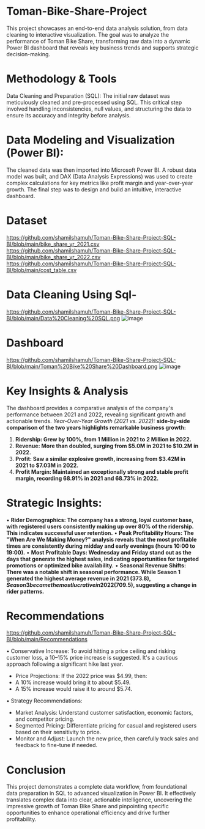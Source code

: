 # Toman-Bike-Share-Project
This project showcases an end-to-end data analysis solution, from data cleaning to interactive visualization. The goal was to analyze the performance of Toman Bike Share, transforming raw data into a dynamic Power BI dashboard that reveals key business trends and supports strategic decision-making.
# Methodology & Tools
Data Cleaning and Preparation (SQL): The initial raw dataset was meticulously cleaned and pre-processed using SQL. This critical step involved handling inconsistencies, null values, and structuring the data to ensure its accuracy and integrity before analysis.
# Data Modeling and Visualization (Power BI):
The cleaned data was then imported into Microsoft Power BI. A robust data model was built, and DAX (Data Analysis Expressions) was used to create complex calculations for key metrics like profit margin and year-over-year growth. The final step was to design and build an intuitive, interactive dashboard.

# Dataset
https://github.com/shamilshamuh/Toman-Bike-Share-Project-SQL-BI/blob/main/bike_share_yr_2021.csv
https://github.com/shamilshamuh/Toman-Bike-Share-Project-SQL-BI/blob/main/bike_share_yr_2022.csv
https://github.com/shamilshamuh/Toman-Bike-Share-Project-SQL-BI/blob/main/cost_table.csv

# Data Cleaning Using Sql-
https://github.com/shamilshamuh/Toman-Bike-Share-Project-SQL-BI/blob/main/Data%20Cleaning%20SQL.png
![image](https://github.com/user-attachments/assets/883d2fa3-8c97-43e3-a7c2-371753e88d0c)



# Dashboard
https://github.com/shamilshamuh/Toman-Bike-Share-Project-SQL-BI/blob/main/Toman%20Bike%20Share%20Dashboard.png
![image](https://github.com/user-attachments/assets/e004ae92-a769-46e2-ab38-40c5ed135638)



# Key Insights & Analysis
The dashboard provides a comparative analysis of the company's performance between 2021 and 2022, revealing significant growth and actionable trends.
 *Year-Over-Year Growth (2021 vs. 2022):*
 **side-by-side comparison of the two years highlights remarkable business growth:**

1. **Ridership: Grew by 100%, from 1 Million in 2021 to 2 Million in 2022.**
2. **Revenue: More than doubled, surging from $5.0M in 2021 to $10.2M in 2022.**
3. **Profit: Saw a similar explosive growth, increasing from $3.42M in 2021 to $7.03M in 2022.**
4. **Profit Margin: Maintained an exceptionally strong and stable profit margin, recording 68.91% in 2021 and 68.73% in 2022.**


# Strategic Insights:
• **Rider Demographics: The company has a strong, loyal customer base, with registered users consistently making up over 80% of the ridership. This indicates successful user retention.**
• **Peak Profitability Hours: The "When Are We Making Money?" analysis reveals that the most profitable times are consistently during midday and early evenings (hours 10:00 to 19:00).**
• **Most Profitable Days: Wednesday and Friday stand out as the days that generate the highest sales, indicating opportunities for targeted promotions or optimized bike availability.**
• **Seasonal Revenue Shifts: There was a notable shift in seasonal performance. While Season 1 generated the highest average revenue in 2021 ($373.8), Season 3 became the most lucrative in 2022 ($709.5), suggesting a change in rider patterns.**


# Recommendations 
https://github.com/shamilshamuh/Toman-Bike-Share-Project-SQL-BI/blob/main/Recommendations

• Conservative Increase: To avoid hitting a price ceiling and risking customer loss, a 10–15% price increase is suggested. It's a cautious approach following a significant hike last year.
- Price Projections: If the 2022 price was $4.99,
then:
- A 10% increase would bring it to about $5.49.
- A 15% increase would raise it to around $5.74.

 • Strategy Recommendations:
- Market Analysis: Understand customer satisfaction, economic factors, and competitor pricing.
- Segmented Pricing: Differentiate pricing for casual and registered users based on their sensitivity to price.
- Monitor and Adjust: Launch the new price, then carefully track sales and feedback to fine-tune if needed.

# Conclusion
This project demonstrates a complete data workflow, from foundational data preparation in SQL to advanced visualization in Power BI. It effectively translates complex data into clear, actionable intelligence, uncovering the impressive growth of Toman Bike Share and pinpointing specific opportunities to enhance operational efficiency and drive further profitability. 
